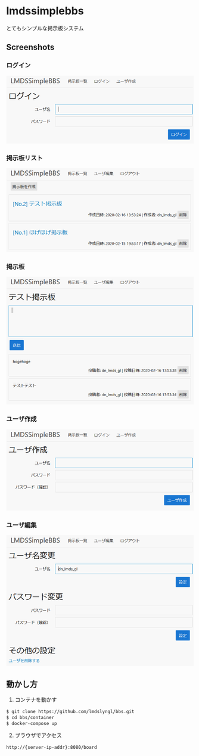
# lmdssimplebbs
とてもシンプルな掲示板システム

## Screenshots
### ログイン
![login.png](doc/login.png)

### 掲示板リスト
![boardlist.png](doc/boardlist.png)

### 掲示板
![board.png](doc/board.png)

### ユーザ作成
![newuser.png](doc/newuser.png)

### ユーザ編集
![edituser.png](doc/edituser.png)

## 動かし方
1. コンテナを動かす
```
$ git clone https://github.com/lmdslyngl/bbs.git
$ cd bbs/container
$ docker-compose up
```

2. ブラウザでアクセス
```
http://{server-ip-addr}:8080/board
```
